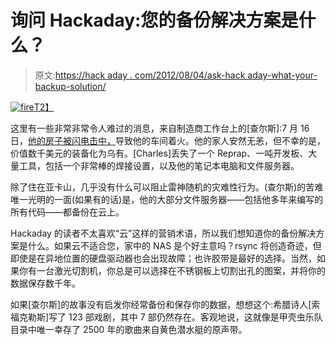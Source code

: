 # 询问 Hackaday:您的备份解决方案是什么？

> 原文:[https://hack aday . com/2012/08/04/ask-hack aday-what-your-backup-solution/](https://hackaday.com/2012/08/04/ask-hackaday-whats-your-backup-solution/)

[![](../Images/b53dc14258e4e94155d9f026b246d91c.png "fire")T2】](http://hackaday.com/wp-content/uploads/2012/08/fire.jpeg)

这里有一些非常非常令人难过的消息，来自制造商工作台上的[查尔斯]:7 月 16 日，[他的房子被闪电击中，](http://themakersworkbench.com/)导致他的车间着火。他的家人安然无恙，但不幸的是，价值数千美元的装备化为乌有。[Charles]丢失了一个 Reprap、一吨开发板、大量工具，包括一个非常棒的焊接设置，以及他的笔记本电脑和文件服务器。

除了住在亚卡山，几乎没有什么可以阻止雷神随机的灾难性行为。(查尔斯)的苦难唯一光明的一面(如果有的话)是，他的大部分文件服务器——包括他多年来编写的所有代码——都备份在云上。

Hackaday 的读者不太喜欢“云”这样的营销术语，所以我们想知道你的备份解决方案是什么。如果云不适合您，家中的 NAS 是个好主意吗？rsync 将创造奇迹，但即使是在异地位置的硬盘驱动器也会出现故障；也许胶带是最好的选择。当然，如果你有一台激光切割机，你总是可以选择在不锈钢板上切割出孔的图案，并将你的数据保存数千年。

如果[查尔斯]的故事没有启发你经常备份和保存你的数据，想想这个:希腊诗人[索福克勒斯]写了 123 部戏剧，其中 7 部仍然存在。客观地说，这就像是甲壳虫乐队目录中唯一幸存了 2500 年的歌曲来自黄色潜水艇的原声带。